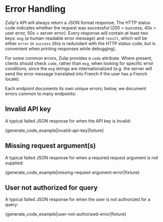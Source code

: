 # Error Handling

Zulip's API will always return a JSON format response.
The HTTP status code indicates whether the request was successful
(200 = success, 40x = user error, 50x = server error).  Every response
will contain at least two keys: `msg` (a human-readable error message)
and `result`, which will be either `error` or `success` (this is
redundant with the HTTP status code, but is convenient when printing
responses while debugging).

For some common errors, Zulip provides a `code` attribute.  Where
present, clients should check `code`, rather than `msg`, when looking
for specific error conditions, since the `msg` strings are
internationalized (e.g. the server will send the error message
translated into French if the user has a French locale).

Each endpoint documents its own unique errors; below, we document
errors common to many endpoints:

## Invalid API key

A typical failed JSON response for when the API key is invalid:

{generate_code_example|invalid-api-key|fixture}

## Missing request argument(s)

A typical failed JSON response for when a required request argument
is not supplied:

{generate_code_example|missing-request-argument-error|fixture}

## User not authorized for query

A typical failed JSON response for when the user is not authorized
for a query:

{generate_code_example|user-not-authorized-error|fixture}
